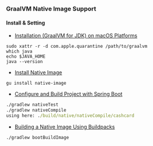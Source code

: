 ### GraalVM Native Image Support

#### Install & Setting

- [Installation (GraalVM for JDK) on macOS Platforms](https://www.graalvm.org/22.0/docs/getting-started/macos/)

``` remark
sudo xattr -r -d com.apple.quarantine /path/to/graalvm
which java
echo $JAVA_HOME
java --version
```

- [Install Native Image](https://www.graalvm.org/22.0/reference-manual/native-image/#install-native-image)

``` install gu
gu install native-image
```

- [Configure and Build Project with Spring Boot](https://www.baeldung.com/spring-native-intro#configure-and-build-project-with-spring-boot)

``` cmd
./gradlew nativeTest
./gradlew nativeCompile
using here: ./build/native/nativeCompile/cashcard
```

- [Building a Native Image Using Buildpacks](https://docs.spring.io/spring-boot/docs/current/reference/html/native-image.html#native-image.developing-your-first-application.buildpacks.gradle)

``` 
./gradlew bootBuildImage
```